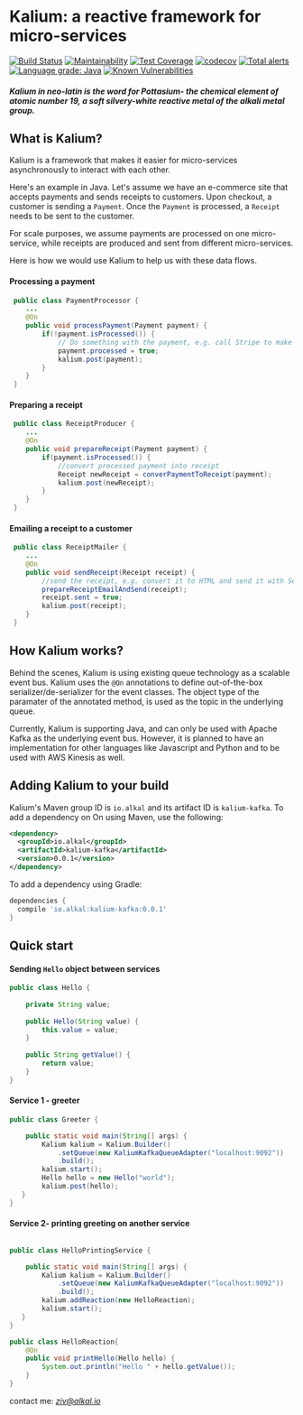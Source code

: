 # Kalium: a reactive framework for micro-services
[![Build Status](https://travis-ci.org/alkal-io/kalium.svg?branch=master)](https://travis-ci.org/alkal-io/kalium)  [![Maintainability](https://api.codeclimate.com/v1/badges/5a0c53ed91c6431f9b49/maintainability)](https://codeclimate.com/github/alkal-io/kalium/maintainability)  [![Test Coverage](https://api.codeclimate.com/v1/badges/5a0c53ed91c6431f9b49/test_coverage)](https://codeclimate.com/github/alkal-io/kalium/test_coverage)
[![codecov](https://codecov.io/gh/alkal-io/kalium/branch/master/graph/badge.svg)](https://codecov.io/gh/alkal-io/kalium)
[![Total alerts](https://img.shields.io/lgtm/alerts/g/alkal-io/kalium.svg?logo=lgtm&logoWidth=18)](https://lgtm.com/projects/g/alkal-io/kalium/alerts/)
[![Language grade: Java](https://img.shields.io/lgtm/grade/java/g/alkal-io/kalium.svg?logo=lgtm&logoWidth=18)](https://lgtm.com/projects/g/alkal-io/kalium/context:java)
[![Known Vulnerabilities](https://snyk.io/test/github/alkal-io/kalium/badge.svg)](https://snyk.io/test/github/alkal-io/kalium)
#### _Kalium in neo-latin is the word for Pottasium- the chemical element of atomic number 19, a soft silvery-white reactive metal of the alkali metal group._

## What is Kalium?

Kalium is a framework that makes it easier for micro-services asynchronously to interact with each other.

Here's an example in Java. Let's assume we have an e-commerce site that accepts payments and sends receipts to customers. Upon checkout, a customer is sending a ```Payment```. Once the ```Payment``` is processed, a ```Receipt``` needs to be sent to the customer.

For scale purposes, we assume payments are processed on one micro-service, while receipts are produced and sent from different micro-services.

Here is how we would use Kalium to help us with these data flows.

#### Processing a payment
``` java
 public class PaymentProcessor {
    ...
    @On
    public void processPayment(Payment payment) {
        if(!payment.isProcessed()) {
            // Do something with the payment, e.g. call Stripe to make the actual payment
            payment.processed = true;
            kalium.post(payment);
        }
    }
 }
```

#### Preparing a receipt
``` java
 public class ReceiptProducer {
    ...
    @On
    public void prepareReceipt(Payment payment) {
        if(payment.isProcessed()) {
            //convert processed payment into receipt
            Receipt newReceipt = converPaymentToReceipt(payment);
            kalium.post(newReceipt);
        }
    }
 }
```

#### Emailing a receipt to a customer
``` java
 public class ReceiptMailer {
    ...
    @On
    public void sendReceipt(Receipt receipt) {
        //send the receipt, e.g. convert it to HTML and send it with SendGrid
        prepareReceiptEmailAndSend(receipt);
        receipt.sent = true;
        kalium.post(receipt);
    }
 }
```

## How Kalium works?
Behind the scenes, Kalium is using existing queue technology as a scalable event bus. Kalium uses the ```@On``` annotations to define out-of-the-box serializer/de-serializer for the event classes.
The object type of the paramater of the annotated method, is used as the topic in the underlying queue.

Currently, Kalium is supporting Java, and can only be used with Apache Kafka as the underlying event bus. However, it is planned to have an implementation for other languages like Javascript and Python and to be used with AWS Kinesis as well.


## Adding Kalium to your build

Kalium's Maven group ID is `io.alkal` and its artifact ID is `kalium-kafka`.
To add a dependency on On using Maven, use the following:

```xml
<dependency>
  <groupId>io.alkal</groupId>
  <artifactId>kalium-kafka</artifactId>
  <version>0.0.1</version>
</dependency>
```

To add a dependency using Gradle:

```gradle
dependencies {
  compile 'io.alkal:kalium-kafka:0.0.1'
}
```

## Quick start
#### Sending ```Hello``` object between services
``` java
public class Hello {
    
    private String value;
    
    public Hello(String value) {
        this.value = value;
    }
    
    public String getValue() {
        return value;
    }
}
```

#### Service 1 - greeter
``` java
public class Greeter {

    public static void main(String[] args) {
        Kalium kalium = Kalium.Builder()
            .setQueue(new KaliumKafkaQueueAdapter("localhost:9092"))
            .build();
        kalium.start();
        Hello hello = new Hello("world");
        kalium.post(hello);
   }
}
```

#### Service 2- printing greeting on another service
``` java

public class HelloPrintingService {

    public static void main(String[] args) {
        Kalium kalium = Kalium.Builder()
            .setQueue(new KaliumKafkaQueueAdapter("localhost:9092"))
            .build();
        kalium.addReaction(new HelloReaction);
        kalium.start();
   }
}

public class HelloReaction{
    @On
    public void printHello(Hello hello) {
        System.out.println("Hello " + hello.getValue());
    }
}
```





contact me: _*ziv@alkal.io*_
